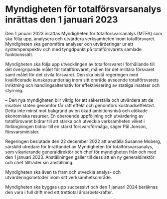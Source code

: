 # Myndigheten för totalförsvarsanalys inrättas den 1 januari 2023

Den 1 januari 2023 inrättas Myndigheten för totalförsvarsanalys (MTFA) som ska följa upp, analysera och utvärdera verksamheten inom totalförsvaret. Myndigheten ska genomföra analyser och utvärderingar ur ett systemperspektiv och med tyngdpunkt på totalförsvarets samlade funktionssätt.

Myndigheten ska följa upp utvecklingen av totalförsvaret i förhållande till det övergripande målet för totalförsvaret, målen för det militära försvaret samt målet för det civila försvaret. Den ska bistå regeringen med kvalificerade kunskapsunderlag inom sitt område avseende totalförsvarets inriktning och handlingsalternativ för effektivisering av statliga insatser och styrning.

– Den nya myndigheten blir viktig för att säkerställa och utvärdera att de insatser staten genomför får rätt effekt och genomförs kostnadseffektivt. Detta inte minst mot bakgrund av en ökad ambitionsnivå och utökade ekonomiska resurser. En oberoende uppföljning och utvärdering av totalförsvaret bidrar till att stärka och utveckla verksamheten vilket i förlängningen bidrar till en stärkt försvarsförmåga, säger Pål Jonson, försvarsminister.

Regeringen beslutade den 22 december 2022 att anställa Susanne Moberg, särskild utredare för Inrättandet av Myndigheten för totalförsvarsanalys, som vikarierande generaldirektör och chef för myndigheten från och med den 1 januari 2023. Anställningen gäller till dess att en ny generaldirektör och chef tillträder sin anställning.

Myndigheten ska även ta fram och utveckla analys- och utvärderingsmetoder inom sitt verksamhetsområde.

Myndigheten ska byggas upp successivt och den 1 januari 2024 beräknas den vara i full drift med ett trettiotal årsarbetskrafter.
